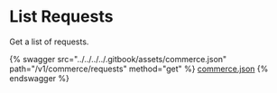 # List Requests

Get a list of requests.

{% swagger src="../../../../.gitbook/assets/commerce.json" path="/v1/commerce/requests" method="get" %}
[commerce.json](../../../../.gitbook/assets/commerce.json)
{% endswagger %}
